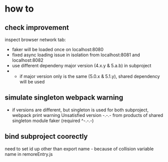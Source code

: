# how to
## check improvement
inspect browser network tab:
- faker will be loaded once on  localhost:8080
- fixed async loading issue in isolation from localhost:8081 and  localhost:8082
- use different dependeny major version (4.x.y & 5.a.b) in subproject
- - if major version only is the same (5.0.x & 5.1.y), shared dependency will be used

## simulate singleton webpack warning
- if versions are different, but singleton is used for both subproject, webpack print warning 
Unsatisfied version -.-.- from products of shared singleton module faker (required ^-.-.-)

## bind subproject coorectly
need to set id up other than export name    -    because of collision variable name in remoreEntry.js